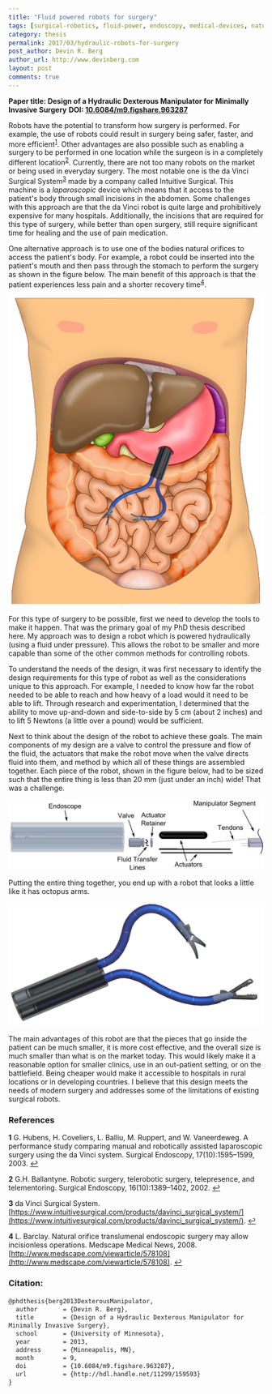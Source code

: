 ```yaml
---
title: "Fluid powered robots for surgery"
tags: [surgical-robotics, fluid-power, endoscopy, medical-devices, natural-orifice surgery, hydraulics, minimally-invasive-surgery]
category: thesis
permalink: 2017/03/hydraulic-robots-for-surgery
post_author: Devin R. Berg
author_url: http://www.devinberg.com
layout: post
comments: true
---
```


**Paper title: Design of a Hydraulic Dexterous Manipulator for Minimally Invasive Surgery**
**DOI: [10.6084/m9.figshare.963287](https://doi.org/10.6084/m9.figshare.963287)**

Robots have the potential to transform how surgery is performed. For example, the use of robots could result in surgery being safer, faster, and more efficient<sup id="a1">[1](#f1)</sup>. Other advantages are also possible such as enabling a surgery to be performed in one location while the surgeon is in a completely different location<sup id="a2">[2](#f2)</sup>. Currently, there are not too many robots on the market or being used in everyday surgery. The most notable one is the da Vinci Surgical System<sup id="a3">[3](#f3)</sup> made by a company called Intuitive Surgical. This machine is a _laparoscopic_ device which means that it access to the patient's body through small incisions in the abdomen. Some challenges with this approach are that the da Vinci robot is quite large and prohibitively expensive for many hospitals. Additionally, the incisions that are required for this type of surgery, while better than open surgery, still require significant time for healing and the use of pain medication.

One alternative approach is to use one of the bodies natural orifices to access the patient's body. For example, a robot could be inserted into the patient's mouth and then pass through the stomach to perform the surgery as shown in the figure below. The main benefit of this approach is that the patient experiences less pain and a shorter recovery time<sup id="a4">[4](#f4)</sup>.

![Illustration of the robotic design during a procedure showing access to the abdomen gained through an incision in the stomach wall.](/images/2017-03-hydraulic-robots-for-surgery-abdomen-access.png)

For this type of surgery to be possible, first we need to develop the tools to make it happen. That was the primary goal of my PhD thesis described here. My approach was to design a robot which is powered hydraulically (using a fluid under pressure). This allows the robot to be smaller and more capable than some of the other common methods for controlling robots.

To understand the needs of the design, it was first necessary to identify the design requirements for this type of robot as well as the considerations unique to this approach. For example, I needed to know how far the robot needed to be able to reach and how heavy of a load would it need to be able to lift. Through research and experimentation, I determined that the ability to move up-and-down and side-to-side by 5 cm (about 2 inches) and to lift 5 Newtons (a little over a pound) would be sufficient.

Next to think about the design of the robot to achieve these goals. The main components of my design are a valve to control the pressure and flow of the fluid, the actuators that make the robot move when the valve directs fluid into them, and method by which all of these things are assembled together. Each piece of the robot, shown in the figure below, had to be sized such that the entire thing is less than 20 mm (just under an inch) wide! That was a challenge.

![Computer model showing internal system components for a single manipulator section in an exploded view.](/images/2017-03-hydraulic-robots-for-surgery-system-internals-exploded.png)

Putting the entire thing together, you end up with a robot that looks a little like it has octopus arms.

![Computer model showing robot assembled.](/images/2017-03-hydraulic-robots-for-surgery-system-unlabeled.png)

The main advantages of this robot are that the pieces that go inside the patient can be much smaller, it is more cost effective, and the overall size is much smaller than what is on the market today. This would likely make it a reasonable option for smaller clinics, use in an out-patient setting, or on the battlefield. Being cheaper would make it accessible to hospitals in rural locations or in developing countries. I believe that this design meets the needs of modern surgery and addresses some of the limitations of existing surgical robots.


### References
<b id="f1">1</b> G. Hubens, H. Coveliers, L. Balliu, M. Ruppert, and W. Vaneerdeweg. A performance study comparing manual and robotically assisted laparoscopic surgery using the da Vinci system. Surgical Endoscopy, 17(10):1595–1599, 2003. [↩](#a1)

<b id="f2">2</b> G.H. Ballantyne. Robotic surgery, telerobotic surgery, telepresence, and telementoring. Surgical Endoscopy, 16(10):1389–1402, 2002. [↩](#a2)

<b id="f3">3</b>  da Vinci Surgical System. [https://www.intuitivesurgical.com/products/davinci_surgical_system/](https://www.intuitivesurgical.com/products/davinci_surgical_system/). [↩](#a3)

<b id="f4">4</b>  L. Barclay. Natural orifice translumenal endoscopic surgery may allow incisionless operations. Medscape Medical News, 2008. [http://www.medscape.com/viewarticle/578108](http://www.medscape.com/viewarticle/578108). [↩](#a4)

### Citation:
```
@phdthesis{berg2013DexterousManipulator,
  author       = {Devin R. Berg}, 
  title        = {Design of a Hydraulic Dexterous Manipulator for Minimally Invasive Surgery},
  school       = {University of Minnesota},
  year         = 2013,
  address      = {Minneapolis, MN},
  month        = 9,
  doi          = {10.6084/m9.figshare.963287},
  url          = {http://hdl.handle.net/11299/159593}
}
```